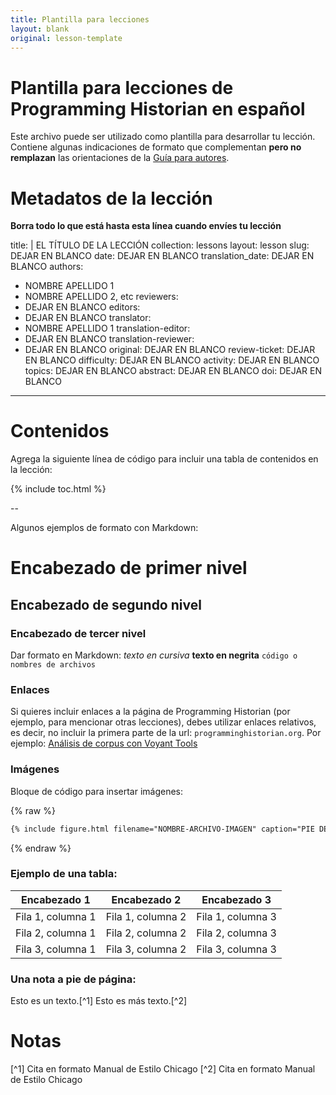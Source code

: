 ```yaml
---
title: Plantilla para lecciones
layout: blank
original: lesson-template
---
```

# Plantilla para lecciones de Programming Historian en español

Este archivo puede ser utilizado como plantilla para desarrollar tu lección. Contiene algunas indicaciones de formato que complementan **pero no remplazan** las orientaciones de la [Guía para autores](/es/guia-para-autores).

# Metadatos de la lección

**Borra todo lo que está hasta esta línea cuando envíes tu lección**

title: |
  EL TÍTULO DE LA LECCIÓN
collection: lessons
layout: lesson
slug: DEJAR EN BLANCO
date: DEJAR EN BLANCO
translation_date: DEJAR EN BLANCO
authors:
- NOMBRE APELLIDO 1
- NOMBRE APELLIDO 2, etc
reviewers:
- DEJAR EN BLANCO
editors:
- DEJAR EN BLANCO
translator:
- NOMBRE APELLIDO 1
translation-editor:
- DEJAR EN BLANCO
translation-reviewer:
- DEJAR EN BLANCO
original: DEJAR EN BLANCO
review-ticket: DEJAR EN BLANCO
difficulty: DEJAR EN BLANCO
activity: DEJAR EN BLANCO
topics: DEJAR EN BLANCO
abstract: DEJAR EN BLANCO
doi: DEJAR EN BLANCO
---

# Contenidos

Agrega la siguiente línea de código para incluir una tabla de contenidos en la lección:

{% include toc.html %}

--

Algunos ejemplos de formato con Markdown:

# Encabezado de primer nivel
## Encabezado de segundo nivel
### Encabezado de tercer nivel

Dar formato en Markdown:
*texto en cursiva*
**texto en negrita**
`código o nombres de archivos`

### Enlaces
Si quieres incluir enlaces a la página de Programming Historian (por ejemplo, para mencionar otras lecciones), debes utilizar enlaces relativos, es decir, no incluir la primera parte de la url: `programminghistorian.org`. Por ejemplo: [Análisis de corpus con Voyant Tools](/es/lecciones/analisis-voyant-tools)

### Imágenes

Bloque de código para insertar imágenes:

{% raw %}
``` markdown
{% include figure.html filename="NOMBRE-ARCHIVO-IMAGEN" caption="PIE DE FOTO UTILIZANDO \"ESCAPED\" QUOTES" %}
```
{% endraw %}


### Ejemplo de una tabla:

| Encabezado 1 | Encabezado 2 | Encabezado 3 |
| --------- | --------- | --------- |
| Fila 1, columna 1 | Fila 1, columna 2 | Fila 1, columna 3|
| Fila 2, columna 1 | Fila 2, columna 2 | Fila 2, columna 3|
| Fila 3, columna 1 | Fila 3, columna 2 | Fila 3, columna 3|

### Una nota a pie de página:

Esto es un texto.[^1]
Esto es más texto.[^2]

# Notas
[^1] Cita en formato Manual de Estilo Chicago
[^2] Cita en formato Manual de Estilo Chicago
